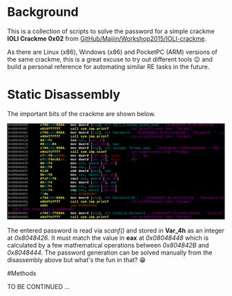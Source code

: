 # Background
This is a collection of scripts to solve the password for a simple crackme **IOLI Crackme 0x02** from [GitHub/Maijin/Workshop2015/IOLI-crackme](https://github.com/Maijin/Workshop2015/tree/master/IOLI-crackme). 

As there are Linux (x86), Windows (x86) and PocketPC (ARM) versions of the same crackme, this is a great excuse to try out different tools :wink: and build a personal reference for automating similar RE tasks in the future.

# Static Disassembly

The important bits of the crackme are shown below.

![Disassembly of important bits](img/disasm.png)

The entered password is read via *scanf()* and stored in **Var_4h** as an integer at *0x8048426*. It must match the value in **eax** at *0x08048448* which is calculated by a few mathematical operations between *0x804842B* and *0x8048444*. The password generation can be solved manually from the disassembly above but what's the fun in that? :grin:


#Methods

TO BE CONTINUED ...
